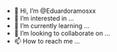 - 👋 Hi, I’m @Eduardoramosxx
- 👀 I’m interested in ...
- 🌱 I’m currently learning ...
- 💞️ I’m looking to collaborate on ...
- 📫 How to reach me ...

<!---
Eduardoramosxx/Eduardoramosxx is a ✨ special ✨ repository because its `README.md` (this file) appears on your GitHub profile.
You can click the Preview link to take a look at your changes.
--->
